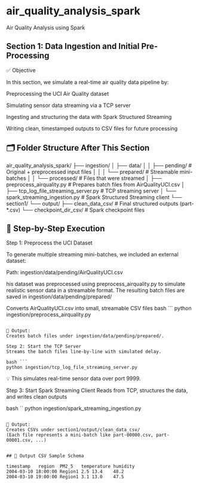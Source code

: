 # air_quality_analysis_spark
Air Quality Analysis using Spark


## Section 1: Data Ingestion and Initial Pre-Processing

✅ Objective

In this section, we simulate a real-time air quality data pipeline by:

Preprocessing the UCI Air Quality dataset

Simulating sensor data streaming via a TCP server

Ingesting and structuring the data with Spark Structured Streaming

Writing clean, timestamped outputs to CSV files for future processing

## 🗂 Folder Structure After This Section

air_quality_analysis_spark/
├── ingestion/
│   ├── data/
│   │   ├── pending/                 # Original + preprocessed input files
│   │   │   └── prepared/            # Streamable mini-batches
│   │   └── processed/              # Files that were streamed
│   ├── preprocess_airquality.py    # Prepares batch files from AirQualityUCI.csv
│   ├── tcp_log_file_streaming_server.py  # TCP streaming server
│   └── spark_streaming_ingestion.py      # Spark Structured Streaming client
└── section1/
    └── output/
        ├── clean_data_csv/         # Final structured outputs (part-*.csv)
        └── checkpoint_dir_csv/     # Spark checkpoint files


## 🧩 Step-by-Step Execution

Step 1: Preprocess the UCI Dataset

To generate multiple streaming mini-batches, we included an external dataset:

Path: ingestion/data/pending/AirQualityUCI.csv

his dataset was preprocessed using preprocess_airquality.py to simulate realistic sensor data in a streamable format. The resulting batch files are saved in ingestion/data/pending/prepared/

Converts AirQualityUCI.csv into small, streamable CSV files
bash ```
python ingestion/preprocess_airquality.py
```

📁 Output:
Creates batch files under ingestion/data/pending/prepared/.

Step 2: Start the TCP Server
Streams the batch files line-by-line with simulated delay.

bash ```
python ingestion/tcp_log_file_streaming_server.py
```

💡 This simulates real-time sensor data over port 9999.

Step 3: Start Spark Streaming Client
Reads from TCP, structures the data, and writes clean outputs

bash ``
python ingestion/spark_streaming_ingestion.py
```

📁 Output:
Creates CSVs under section1/output/clean_data_csv/
(Each file represents a mini-batch like part-00000.csv, part-00001.csv, ...)


## 📑 Output CSV Sample Schema

timestamp	region	PM2_5	temperature	humidity
2004-03-10 18:00:00	Region1	2.5	13.4	48.2
2004-03-10 19:00:00	Region1	3.1	13.0	47.5